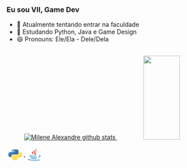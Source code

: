 ### Eu sou VII, Game Dev

- 🔭 Atualmente tentando entrar na faculdade
- 🌱 Estudando Python, Java e Game Design
- 😄 Pronouns: Ele/Ela - Dele/Dela

##

<div align="center">
  <a href="https://github.com/LordDarkn3ss">
  <img width="49%" height="195px" src="https://github-readme-stats.vercel.app/api?username=LordDarkn3ss&show_icons=true&count_private=true&hide_border=true&title_color=ff91a4&icon_color=ff91a4&text_color=c9d1d9&bg_color=0d1117" alt="Milene Alexandre github stats" /> 
  <img width="41%" height="195px" src="https://github-readme-stats.vercel.app/api/top-langs/?username=LordDarkn3ss&layout=compact&hide_border=true&title_color=ff91a4&text_color=ff91a4&bg_color=0d1117" />
</div>

<div style="display: inline_block"><br>
  <img align="center" alt="VII-Python" height="30" width="40" src="https://raw.githubusercontent.com/devicons/devicon/master/icons/python/python-original.svg">
  <img align="center" alt="VII-Java" height="30" width="40" src="https://raw.githubusercontent.com/devicons/devicon/master/icons/java/java-original.svg">
 

##

